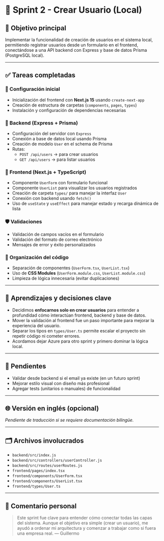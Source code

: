 # 🏁 Sprint 2 - Crear Usuario (Local)

## 🎯 Objetivo principal
Implementar la funcionalidad de creación de usuarios en el sistema local, permitiendo registrar usuarios desde un formulario en el frontend, conectándose a una API backend con Express y base de datos Prisma (PostgreSQL local).

---

## ✅ Tareas completadas

### 🔧 Configuración inicial
- Inicialización del frontend con **Next.js 15** usando `create-next-app`
- Creación de estructura de carpetas (`components`, `pages`, `types`)
- Instalación y configuración de dependencias necesarias

### 🧪 Backend (Express + Prisma)
- Configuración del servidor con `Express`
- Conexión a base de datos local usando Prisma
- Creación de modelo `User` en el schema de Prisma
- Rutas:
  - `POST /api/users` → para crear usuarios
  - `GET /api/users` → para listar usuarios

### 🧩 Frontend (Next.js + TypeScript)
- Componente `UserForm` con formulario funcional
- Componente `UserList` para visualizar los usuarios registrados
- Creación de carpeta `types/` para manejar la interfaz `User`
- Conexión con backend usando `fetch()`
- Uso de `useState` y `useEffect` para manejar estado y recarga dinámica de lista

### 🛡️ Validaciones
- Validación de campos vacíos en el formulario
- Validación del formato de correo electrónico
- Mensajes de error y éxito personalizados

### 🧼 Organización del código
- Separación de componentes (`UserForm.tsx`, `UserList.tsx`)
- Uso de **CSS Modules** (`UserForm.module.css`, `UserList.module.css`)
- Limpieza de lógica innecesaria (evitar duplicaciones)

---

## 📘 Aprendizajes y decisiones clave

- Decidimos **enfocarnos solo en crear usuarios** para entender a profundidad cómo interactúan frontend, backend y base de datos.
- Mover la validación al frontend fue un paso importante para mejorar la experiencia del usuario.
- Separar los tipos en `types/User.ts` permite escalar el proyecto sin repetir código ni cometer errores.
- Acordamos dejar Azure para otro sprint y primero dominar la lógica local.

---

## 📌 Pendientes
- Validar desde backend si el email ya existe (en un futuro sprint)
- Mejorar estilo visual con diseño más profesional
- Agregar tests (unitarios o manuales) de funcionalidad

---

## 🌐 Versión en inglés (opcional)
_Pendiente de traducción si se requiere documentación bilingüe._

---

## 🗂️ Archivos involucrados
- `backend/src/index.js`
- `backend/src/controllers/userController.js`
- `backend/src/routes/userRoutes.js`
- `frontend/pages/index.tsx`
- `frontend/components/UserForm.tsx`
- `frontend/components/UserList.tsx`
- `frontend/types/User.ts`

---

## 💬 Comentario personal
> Este sprint fue clave para entender cómo conectar todas las capas del sistema. Aunque el objetivo era simple (crear un usuario), me ayudó a ordenar mi arquitectura y comenzar a trabajar como si fuera una empresa real. 
> — Guillermo

